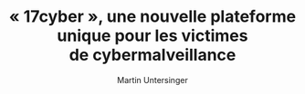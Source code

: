 ---
layout: post
title: "« 17cyber », une nouvelle plateforme unique pour les victimes de cybermalveillance"
link: https://www.lemonde.fr/pixels/article/2024/12/17/17cyber-une-nouvelle-plateforme-unique-pour-les-victimes-de-cybermalveillance_6453498_4408996.html
author: "Martin Untersinger"
published_date: "17/12/2024"
description: "Les autorités espèrent que ce nouveau guichet unique rende plus lisible l’aide apportée aux victimes, tout en renforçant la connaissance de la menace cybercriminelle."
language: "fr"
categories: "Liens"
tags: "hacking"
og-tags: "hacking"
permalink: /:categories/:year/:month/:day/:title/
---